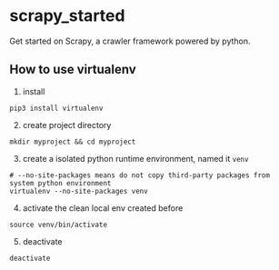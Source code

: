 # scrapy_started
Get started on Scrapy, a crawler framework powered by python.

## How to use virtualenv
1. install
  ```
  pip3 install virtualenv
  ```
2. create project directory
  ```
  mkdir myproject && cd myproject
  ```
3. create a isolated python runtime environment, named it `venv`
  ```
  # --no-site-packages means do not copy third-party packages from system python environment
  virtualenv --no-site-packages venv
  ```
4. activate the clean local env created before
  ```
  source venv/bin/activate
  ```
5. deactivate
  ```
  deactivate
  ```
